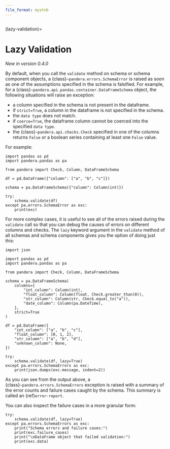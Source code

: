 ```yaml
---
file_format: mystnb
---
```


```{currentmodule} pandera
```

(lazy-validation)=

# Lazy Validation

*New in version 0.4.0*

By default, when you call the `validate` method on schema or schema component
objects, a {class}`~pandera.errors.SchemaError` is raised as soon as one of the
assumptions specified in the schema is falsified. For example, for a
{class}`~pandera.api.pandas.container.DataFrameSchema` object, the following situations will raise an
exception:

- a column specified in the schema is not present in the dataframe.
- if `strict=True`, a column in the dataframe is not specified in the schema.
- the `data type` does not match.
- if `coerce=True`, the dataframe column cannot be coerced into the specified
  `data type`.
- the {class}`~pandera.api.checks.Check` specified in one of the columns returns `False` or
  a boolean series containing at least one `False` value.

For example:

```{code-cell} python
import pandas as pd
import pandera.pandas as pa

from pandera import Check, Column, DataFrameSchema

df = pd.DataFrame({"column": ["a", "b", "c"]})

schema = pa.DataFrameSchema({"column": Column(int)})

try:
    schema.validate(df)
except pa.errors.SchemaError as exc:
    print(exc)
```

For more complex cases, it is useful to see all of the errors raised during
the `validate` call so that you can debug the causes of errors on different
columns and checks. The `lazy` keyword argument in the `validate` method
of all schemas and schema components gives you the option of doing just this:

```{code-cell} python
import json

import pandas as pd
import pandera.pandas as pa

from pandera import Check, Column, DataFrameSchema

schema = pa.DataFrameSchema(
    columns={
        "int_column": Column(int),
        "float_column": Column(float, Check.greater_than(0)),
        "str_column": Column(str, Check.equal_to("a")),
        "date_column": Column(pa.DateTime),
    },
    strict=True
)

df = pd.DataFrame({
    "int_column": ["a", "b", "c"],
    "float_column": [0, 1, 2],
    "str_column": ["a", "b", "d"],
    "unknown_column": None,
})

try:
    schema.validate(df, lazy=True)
except pa.errors.SchemaErrors as exc:
    print(json.dumps(exc.message, indent=2))
```

As you can see from the output above, a {class}`~pandera.errors.SchemaErrors`
exception is raised with a summary of the error counts and failure cases
caught by the schema. This summary is called an {ref}`error-report`.

You can also inspect the failure cases in a more granular form:

```{code-cell} python
try:
    schema.validate(df, lazy=True)
except pa.errors.SchemaErrors as exc:
    print("Schema errors and failure cases:")
    print(exc.failure_cases)
    print("\nDataFrame object that failed validation:")
    print(exc.data)
```
